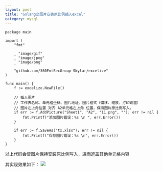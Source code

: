 ```yaml
---
layout: post
title: "Golang之图片安装原比例插入excel"
category: mysql 
---
```


```golang
package main

import (
	"fmt"

	_ "image/gif"
	_ "image/jpeg"
	_ "image/png"

	"github.com/360EntSecGroup-Skylar/excelize"
)

func main() {
	f := excelize.NewFile()

	// 插入图片
	// 工作表名称、单元格坐标、图片地址、图片格式（偏移、缩放、打印设置）
	// 图片左上角位置 对齐 A2单元格左上角 位置，保持图片原比例写入。
	if err := f.AddPicture("Sheet1", "A2", "11.png", ""); err != nil {
		fmt.Printf("添加图片错误：%s \n ", err.Error())
	}

	if err := f.SaveAs("tx.xlsx"); err != nil {
		fmt.Printf("保存图片错误：%s \n", err.Error())
	}
}
```

以上代码会使图片保持安装原比例写入，进而遮盖其他单元格内容

其实现效果如下：
<img src="https://raw.githubusercontent.com/riggraz/no-style-please/master/_screenshots/2023-12-13-golang-picture-insert-excel-01-display.png" />

